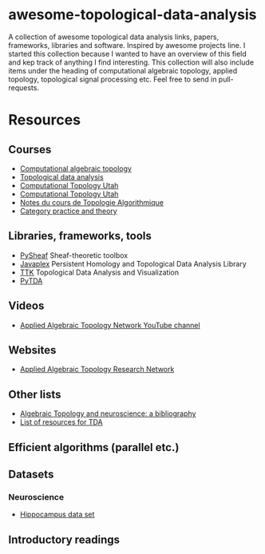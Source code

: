 # awesome-topological-data-analysis
A collection of awesome topological data analysis links, papers, frameworks, libraries and software. Inspired by awesome projects line. I started this collection because I wanted to have an overview of this field and kep track of anything I find interesting. This collection will also include items under the heading of computational algebraic topology, applied topology, topological signal processing etc. Feel free to send in pull-requests.

# Resources


## Courses

* [Computational algebraic topology](http://www.drmichaelrobinson.net/math496spring2016.html)
* [Topological data analysis](http://www-pequan.lip6.fr/~tierny/topologicalDataAnalysisClass.html)
* [Computational Topology Utah](http://www.sci.utah.edu/~pascucci/classes/2013_spring/)
* [Computational Topology Utah](http://www.sci.utah.edu/~beiwang/teaching/cs6170-spring-2017.html)
* [Notes du cours de Topologie Algorithmique](http://www.gipsa-lab.fr/~francis.lazarus/Enseignement/geoAlgo.html)
* [Category practice and theory](https://www-m10.ma.tum.de/bin/view/Lehre/SS18/CatTheorySem18/WebHome)

## Libraries, frameworks, tools

* [PySheaf](https://github.com/kb1dds/pysheaf) Sheaf-theoretic toolbox
* [Javaplex](https://github.com/appliedtopology/javaplex) Persistent Homology and Topological Data Analysis Library
* [TTK](https://github.com/topology-tool-kit/ttk) Topological Data Analysis and Visualization 
* [PyTDA](https://github.com/stephenhky/PyTDA)

## Videos

* [Applied Algebraic Topology Network YouTube channel](https://www.youtube.com/channel/UCYOcatH32zeOTnqjag0fNkw/featured)

## Websites

* [Applied Algebraic Topology Research Network](https://topology.ima.umn.edu/)

## Other lists

* [Algebraic Topology and neuroscience: a bibliography](http://www.chadgiusti.com/bib.html)
* [List of resources for TDA](https://gist.github.com/calstad/01e174faff2cdca7faf9)

## Efficient algorithms (parallel etc.)

## Datasets



### Neuroscience

* [Hippocampus data set](http://crcns.org/data-sets/hc)

## Introductory readings



